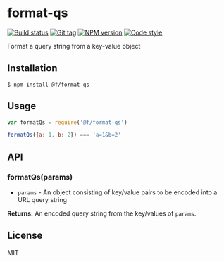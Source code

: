 
# format-qs

[![Build status][travis-image]][travis-url]
[![Git tag][git-image]][git-url]
[![NPM version][npm-image]][npm-url]
[![Code style][standard-image]][standard-url]

Format a query string from a key-value object

## Installation

    $ npm install @f/format-qs

## Usage

```js
var formatQs = require('@f/format-qs')

formatQs({a: 1, b: 2}) === 'a=1&b=2'
```

## API

### formatQs(params)

- `params` - An object consisting of key/value pairs to be encoded into a URL query string

**Returns:** An encoded query string from the key/values of `params`.

## License

MIT

[travis-image]: https://img.shields.io/travis/micro-js/format-qs.svg?style=flat-square
[travis-url]: https://travis-ci.org/micro-js/format-qs
[git-image]: https://img.shields.io/github/tag/micro-js/format-qs.svg?style=flat-square
[git-url]: https://github.com/micro-js/format-qs
[standard-image]: https://img.shields.io/badge/code%20style-standard-brightgreen.svg?style=flat-square
[standard-url]: https://github.com/feross/standard
[npm-image]: https://img.shields.io/npm/v/@f/format-qs.svg?style=flat-square
[npm-url]: https://npmjs.org/package/@f/format-qs
